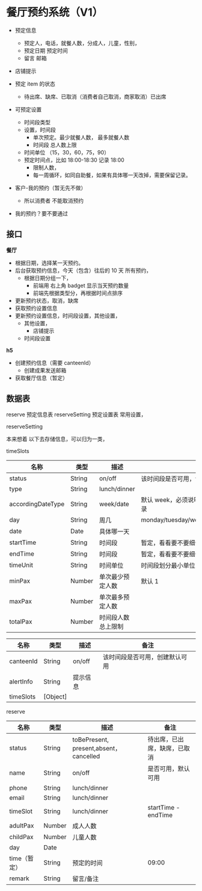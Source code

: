 # 餐厅预约系统（V1）

- 预定信息
  - 预定人，电话，就餐人数，分成人，儿童，性别，
  - 预定日期 预定时间
  - 留言 邮箱
- 店铺提示

- 预定 item 的状态

  - 待出席、缺席、已取消（消费者自己取消，商家取消）已出席

- 可预定设置

  - 时间段类型
  - 设置，时间段
    - 单次预定。最少就餐人数， 最多就餐人数
    - 时间段 总人数上限
  - 时间单位 （15，30，60，75，90）
  - 预定时间点，比如 18:00-18:30 记录 18:00
    - 限制人数，
    - 每一周循环，如同自助餐，如果有具体哪一天改掉，需要保留记录。

- 客户-我的预约（暂无先不做）

  - 所以消费者 不能取消预约

- 我的预约？要不要通过

## 接口

**餐厅**

- 根据日期，选择某一天预约。
- 后台获取预约信息，今天（包含）往后的 10 天 所有预约，
  - 根据日期分组一下，
    - 前端用 右上角 badget 显示当天预约数量
    - 前端先根据类型分，再根据时间点排序
- 更新预约状态，取消，缺席
- 获取预约设置信息
- 更新预约设置信息，时间段设置，其他设置，
  - 其他设置，
    - 店铺提示
  - 时间段设置

**h5**

- 创建预约信息（需要 canteenId）
  - 创建成果发送邮箱
- 获取餐厅信息（暂定）

## 数据表

reserve 预定信息表
reserveSetting 预定设置表 常用设置，

reserveSetting

本来想着 以下去存储信息，可以归为一类，

timeSlots

| 名称              | 类型   | 描述               | 备注                                                        |
| ----------------- | ------ | ------------------ | ----------------------------------------------------------- |
| status            | String | on/off             | 该时间段是否可用，创建默认可用                              |
| type              | String | lunch/dinner       |                                                             |
| accordingDateType | String | week/date          | 默认 week，必须说明周几（day），如果是具体某一天，date 记录 |
| day               | String | 周几               | monday/tuesday/wednesday/thursday/friday/saturday/sunday    |
| date              | Date   | 具体哪一天         |                                                             |
| startTime         | String | 时间段             | 暂定，看看要不要细分 start 和 end                           |
| endTime           | String | 时间段             | 暂定，看看要不要细分 start 和 end                           |
| timeUnit          | String | 时间单位           | 时间段划分最小单位                                          |
| minPax            | Number | 单次最少预定人数   | 默认 1                                                      |
| maxPax            | Number | 单次最多预定人数   |                                                             |
| totalPax          | Number | 时间段人数总上限制 |                                                             |

| 名称      | 类型     | 描述     | 备注                           |
| --------- | -------- | -------- | ------------------------------ |
| canteenId | String   | on/off   | 该时间段是否可用，创建默认可用 |
| alertInfo | String   | 提示信息 |                                |
| timeSlots | [Object] |          |                                |

reserve

| 名称         | 类型   | 描述                                   | 备注                         |
| ------------ | ------ | -------------------------------------- | ---------------------------- |
| status       | String | toBePresent, present,absent，cancelled | 待出席，已出席，缺席，已取消 |
| name         | String | on/off                                 | 是否可用，默认可用           |
| phone        | String | lunch/dinner                           |                              |
| email        | String | lunch/dinner                           |                              |
| timeSlot     | String | lunch/dinner                           | startTime - endTime          |
| adultPax     | Number | 成人人数                               |                              |
| childPax     | Number | 儿童人数                               |                              |
| day          | Date   |                                        |                              |
| time（暂定） | String | 预定的时间                             | 09:00                        |
| remark       | String | 留言/备注                              |                              |
